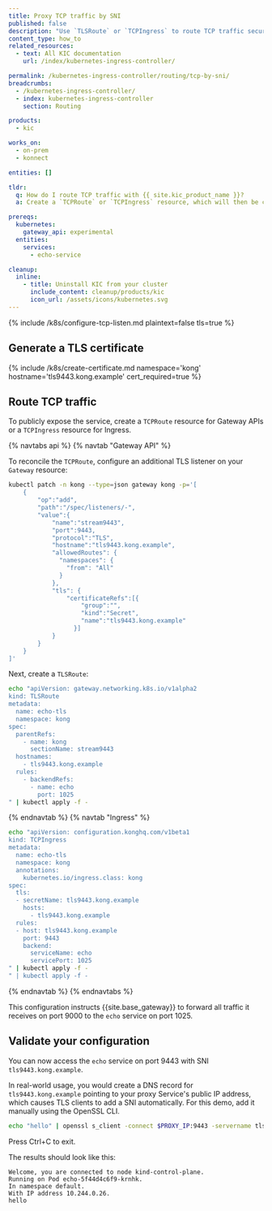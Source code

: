 ```yaml
---
title: Proxy TCP traffic by SNI
published: false
description: "Use `TLSRoute` or `TCPIngress` to route TCP traffic secured by TLS"
content_type: how_to
related_resources:
  - text: All KIC documentation
    url: /index/kubernetes-ingress-controller/

permalink: /kubernetes-ingress-controller/routing/tcp-by-sni/
breadcrumbs:
  - /kubernetes-ingress-controller/
  - index: kubernetes-ingress-controller
    section: Routing

products:
  - kic

works_on:
  - on-prem
  - konnect

entities: []

tldr:
  q: How do I route TCP traffic with {{ site.kic_product_name }}?
  a: Create a `TCPRoute` or `TCPIngress` resource, which will then be converted in to a [{{ site.base_gateway }} Service](/gateway/entities/service/) and [Route](/gateway/entities/route/).

prereqs:
  kubernetes:
    gateway_api: experimental
  entities:
    services:
      - echo-service

cleanup:
  inline:
    - title: Uninstall KIC from your cluster
      include_content: cleanup/products/kic
      icon_url: /assets/icons/kubernetes.svg
---
```


{% include /k8s/configure-tcp-listen.md plaintext=false tls=true %}

## Generate a TLS certificate

{% include /k8s/create-certificate.md namespace='kong' hostname='tls9443.kong.example' cert_required=true %}

## Route TCP traffic

To publicly expose the service, create a `TCPRoute` resource for Gateway APIs or a `TCPIngress` resource for Ingress.

{% navtabs api %}
{% navtab "Gateway API" %}

To reconcile the `TCPRoute`, configure an additional TLS listener on your `Gateway` resource:

```bash
kubectl patch -n kong --type=json gateway kong -p='[
    {
        "op":"add",
        "path":"/spec/listeners/-",
        "value":{
            "name":"stream9443",
            "port":9443,
            "protocol":"TLS",
            "hostname":"tls9443.kong.example",
            "allowedRoutes": {
              "namespaces": {
                "from": "All"
              }
            },
            "tls": {
                "certificateRefs":[{
                    "group":"",
                    "kind":"Secret",
                    "name":"tls9443.kong.example"
                  }]
            }
        }
    }
]'
```

Next, create a `TLSRoute`:

```bash
echo "apiVersion: gateway.networking.k8s.io/v1alpha2
kind: TLSRoute
metadata:
  name: echo-tls
  namespace: kong
spec:
  parentRefs:
    - name: kong
      sectionName: stream9443
  hostnames:
    - tls9443.kong.example
  rules:
    - backendRefs:
      - name: echo
        port: 1025
" | kubectl apply -f -
```
{% endnavtab %}
{% navtab "Ingress" %}
```bash
echo "apiVersion: configuration.konghq.com/v1beta1
kind: TCPIngress
metadata:
  name: echo-tls
  namespace: kong
  annotations:
    kubernetes.io/ingress.class: kong
spec:
  tls:
  - secretName: tls9443.kong.example
    hosts:
      - tls9443.kong.example
  rules:
  - host: tls9443.kong.example
    port: 9443
    backend:
      serviceName: echo
      servicePort: 1025
" | kubectl apply -f -
" | kubectl apply -f -
```

{% endnavtab %}
{% endnavtabs %}

This configuration instructs {{site.base_gateway}} to forward all traffic it
receives on port 9000 to the `echo` service on port 1025.

## Validate your configuration

You can now access the `echo` service on port 9443 with SNI `tls9443.kong.example`.

In real-world usage, you would create a DNS record for `tls9443.kong.example` pointing to your proxy Service's public IP address, which causes TLS clients to add a SNI automatically. For this demo, add it manually using the OpenSSL CLI.

```bash
echo "hello" | openssl s_client -connect $PROXY_IP:9443 -servername tls9443.kong.example -quiet 2>/dev/null
```
Press Ctrl+C to exit.

The results should look like this:
```text
Welcome, you are connected to node kind-control-plane.
Running on Pod echo-5f44d4c6f9-krnhk.
In namespace default.
With IP address 10.244.0.26.
hello
```